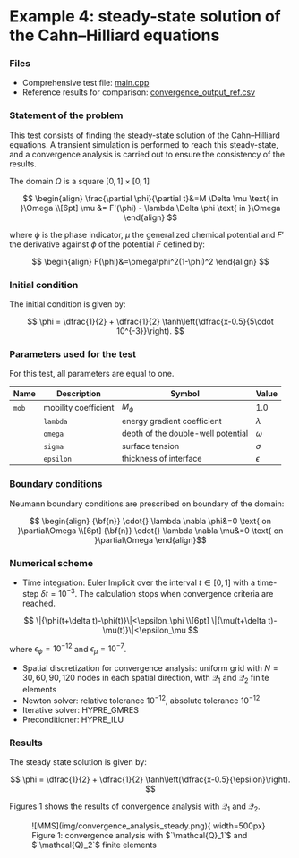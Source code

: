 
# **Example 4: steady-state solution of the Cahn–Hilliard equations**

### __Files__ 

- Comprehensive test file: [main.cpp](https://github.com/Collab4Sloth/SLOTH/tree/master/tests/CahnHilliard/2D/test4/main.cpp)
- Reference results for comparison: [convergence_output_ref.csv](https://github.com/Collab4Sloth/SLOTH/tree/master/tests/CahnHilliard/2D/test4/ref/convergence_output_ref.csv)


### __Statement of the problem__ 

This test consists of finding the steady-state solution of the Cahn–Hilliard equations. A transient simulation is performed to reach this steady-state, and a convergence analysis is carried out to ensure the consistency of the results.


The domain $`\Omega`$ is a square $`[0,1]\times[0,1]`$

```math

\begin{align}
\frac{\partial \phi}{\partial t}&=M \Delta \mu \text{ in }\Omega 
\\[6pt]    
\mu &= F'(\phi) - \lambda \Delta \phi \text{ in }\Omega 
\end{align}

```

where $`\phi`$ is the phase indicator, $`\mu`$ the generalized chemical potential and $`F'`$ the derivative against $`\phi`$ of the potential $`F`$ defined by:

```math

\begin{align} 
F(\phi)&=\omega\phi^2(1-\phi)^2
\end{align}

```



### __Initial condition__

The initial condition is given by:

```math

    \phi =  \dfrac{1}{2} + \dfrac{1}{2} \tanh\left(\dfrac{x-0.5}{5\cdot 10^{-3}}\right).

```


### **Parameters used for the test**
    
For this test, all parameters are equal to one. 

| Name              | Description                        | Symbol       | Value                         |
| -----   | ---------------------------------- | ------------ | ----------------------------- |
| `mob` | mobility coefficient               | $`M_\phi`$   | $`1.0`$                     |
    | `lambda` | energy gradient coefficient        | $`\lambda`$  | $`\dfrac{3}{2}{\sigma}{\epsilon}`$ |
    | `omega` | depth of the double-well potential | $`\omega`$   | $`12\dfrac{\sigma}{\epsilon}`$  |
    | `sigma` | surface tension| $`\sigma`$   | $`1.0`$     |
    | `epsilon` | thickness of interface | $`\epsilon`$   | $`0.1`$     |

### __Boundary conditions__

Neumann boundary conditions are prescribed on boundary of the domain:

```math

\begin{align} 
{\bf{n}} \cdot{} \lambda \nabla \phi&=0 \text{ on }\partial\Omega

\\[6pt]

{\bf{n}} \cdot{} \lambda \nabla \mu&=0 \text{ on }\partial\Omega
\end{align}
```


### __Numerical scheme__

- Time integration: Euler Implicit over the interval $`t\in[0,1]`$ with a time-step $\delta t=10^{-3}$. The calculation stops when convergence criteria are reached.

```math

\|{\phi(t+\delta t)-\phi(t)}\|<\epsilon_\phi

\\[6pt]

\|{\mu(t+\delta t)-\mu(t)}\|<\epsilon_\mu

```

where  $`\epsilon_\phi=10^{-12}`$ and $`\epsilon_\mu=10^{-7}`$. 

- Spatial discretization for convergence analysis: uniform grid with $`N={30, 60, 90, 120}`$ nodes in each spatial direction, with $`\mathcal{Q}_1`$ and $`\mathcal{Q}_2`$ finite elements
- Newton solver: relative tolerance $`10^{-12}`$, absolute tolerance $`10^{-12}`$
- Iterative solver: HYPRE_GMRES 
- Preconditioner: HYPRE_ILU


### __Results__ 

The steady state solution is given by:

```math

    \phi =  \dfrac{1}{2} + \dfrac{1}{2} \tanh\left(\dfrac{x-0.5}{\epsilon}\right).

```

Figures 1 shows the results of convergence analysis with $`\mathcal{Q}_1`$ and $`\mathcal{Q}_2`$.

<figure markdown="span">
    ![MMS](img/convergence_analysis_steady.png){  width=500px}
    <figcaption>Figure 1: convergence analysis with $`\mathcal{Q}_1`$ and $`\mathcal{Q}_2`$ finite elements
    </figcaption>
</figure>
